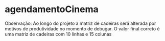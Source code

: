 # agendamentoCinema

Observação: Ao longo do projeto a matriz de cadeiras será alterada por motivos de produtividade no momento de debugar. O valor final correto é uma matriz de cadeiras com 10 linhas e 15 colunas 
